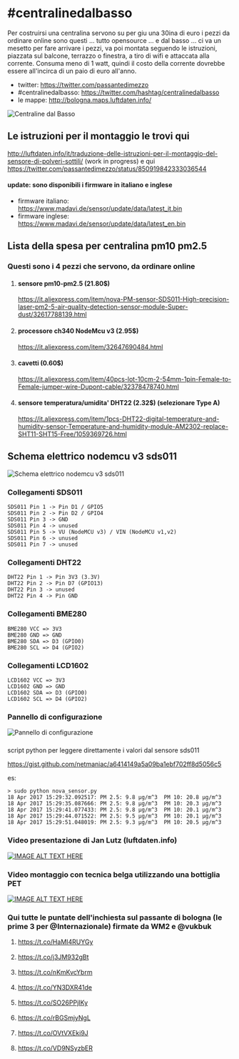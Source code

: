 # #centralinedalbasso
Per costruirsi una centralina servono su per giu una 30ina di euro
i pezzi da ordinare online sono questi ...
tutto opensource ... e dal basso
... ci va un mesetto per fare arrivare i pezzi,
va poi montata seguendo le istruzioni,
piazzata sul balcone, terrazzo o finestra, a tiro di wifi 
e attaccata alla corrente.
Consuma meno di 1 watt, quindi il costo della corrente dovrebbe essere all'incirca di un paio di euro all'anno.

- twitter: https://twitter.com/passantedimezzo
- #centralinedalbasso: https://twitter.com/hashtag/centralinedalbasso
- le mappe: http://bologna.maps.luftdaten.info/

![Centraline dal Basso](https://github.com/passantedimezzo/centralinedalbasso/blob/master/C83zbN_WAAAclAG.jpg)

 
## Le istruzioni per il montaggio le trovi qui 

  http://luftdaten.info/it/traduzione-delle-istruzioni-per-il-montaggio-del-sensore-di-polveri-sottili/ (work in progress)
  e qui
  https://twitter.com/passantedimezzo/status/850919842333036544
  
#### update: sono disponibili i firmware in italiano e inglese
  - firmware italiano: https://www.madavi.de/sensor/update/data/latest_it.bin
  - firmware inglese: https://www.madavi.de/sensor/update/data/latest_en.bin
  
 
## Lista della spesa per centralina pm10 pm2.5
 
### Questi sono i 4 pezzi che servono, da ordinare online
 
1) #### sensore pm10-pm2.5  (21.80$)
   https://it.aliexpress.com/item/nova-PM-sensor-SDS011-High-precision-laser-pm2-5-air-quality-detection-sensor-module-Super-dust/32617788139.html
 
2) #### processore ch340 NodeMcu v3  (2.95$)
   https://it.aliexpress.com/item/32647690484.html
 
3) #### cavetti (0.60$)
   https://it.aliexpress.com/item/40pcs-lot-10cm-2-54mm-1pin-Female-to-Female-jumper-wire-Dupont-cable/32378478740.html
 
4) #### sensore temperatura/umidita' DHT22 (2.32$) (selezionare Type A)
   https://it.aliexpress.com/item/1pcs-DHT22-digital-temperature-and-humidity-sensor-Temperature-and-humidity-module-AM2302-replace-SHT11-SHT15-Free/1059369726.html


## Schema elettrico nodemcu v3 sds011
![Schema elettrico nodemcu v3 sds011](https://github.com/passantedimezzo/centralinedalbasso/blob/master/nodemcu-v3-schaltplan-sds011.jpg)

### Collegamenti SDS011
```
SDS011 Pin 1 -> Pin D1 / GPIO5
SDS011 Pin 2 -> Pin D2 / GPIO4
SDS011 Pin 3 -> GND
SDS011 Pin 4 -> unused
SDS011 Pin 5 -> VU (NodeMCU v3) / VIN (NodeMCU v1,v2)
SDS011 Pin 6 -> unused
SDS011 Pin 7 -> unused
```

### Collegamenti DHT22
```
DHT22 Pin 1 -> Pin 3V3 (3.3V)
DHT22 Pin 2 -> Pin D7 (GPIO13)
DHT22 Pin 3 -> unused
DHT22 Pin 4 -> Pin GND
```

### Collegamenti BME280
```
BME280 VCC => 3V3
BME280 GND => GND
BME280 SDA => D3 (GPIO0)
BME280 SCL => D4 (GPIO2)
```

### Collegamenti LCD1602
```
LCD1602 VCC => 3V3
LCD1602 GND => GND
LCD1602 SDA => D3 (GPIO0)
LCD1602 SCL => D4 (GPIO2)
```

### Pannello di configurazione
![Pannello di configurazione](https://github.com/passantedimezzo/centralinedalbasso/blob/master/config.jpg)

### 
script python per leggere direttamente i valori dal sensore sds011

https://gist.github.com/netmaniac/a6414149a5a09ba1ebf702ff8d5056c5

es:
```
> sudo python nova_sensor.py
18 Apr 2017 15:29:32.092517: PM 2.5: 9.8 μg/m^3  PM 10: 20.8 μg/m^3
18 Apr 2017 15:29:35.087666: PM 2.5: 9.8 μg/m^3  PM 10: 20.3 μg/m^3
18 Apr 2017 15:29:41.077433: PM 2.5: 9.8 μg/m^3  PM 10: 20.1 μg/m^3
18 Apr 2017 15:29:44.071522: PM 2.5: 9.5 μg/m^3  PM 10: 20.1 μg/m^3
18 Apr 2017 15:29:51.048019: PM 2.5: 9.3 μg/m^3  PM 10: 20.5 μg/m^3
```
### Video presentazione di Jan Lutz (luftdaten.info)
[![IMAGE ALT TEXT HERE](https://img.youtube.com/vi/hTSu_npeuuo/0.jpg)](https://www.youtube.com/watch?v=hTSu_npeuuo)


### Video montaggio con tecnica belga utilizzando una bottiglia PET
[![IMAGE ALT TEXT HERE](https://img.youtube.com/vi/fxTSLfomtbU/maxresdefault.jpg)](https://www.youtube.com/watch?v=fxTSLfomtbU)

### Qui tutte le puntate dell'inchiesta sul passante di bologna (le prime 3 per @Internazionale) firmate da WM2 e @vukbuk

1) <a href="https://t.co/HaMI4RUYGy">https://t.co/HaMI4RUYGy</a><br><br>
2) <a href="https://t.co/j3JM932gBt">https://t.co/j3JM932gBt</a><br><br>
3) <a href="https://t.co/nKmKvcYbrm">https://t.co/nKmKvcYbrm</a><br><br>
4) <a href="https://t.co/YN3DXR41de">https://t.co/YN3DXR41de</a><br><br>
5) <a href="https://t.co/SO26PPjIKy">https://t.co/SO26PPjIKy</a><br><br>
6) <a href="https://t.co/rBGSmjyNgL">https://t.co/rBGSmjyNgL</a><br><br>
7) <a href="https://t.co/OVtVXEki9J">https://t.co/OVtVXEki9J</a><br><br>
8) <a href="https://t.co/VD9NSyzbER">https://t.co/VD9NSyzbER</a></p> 

